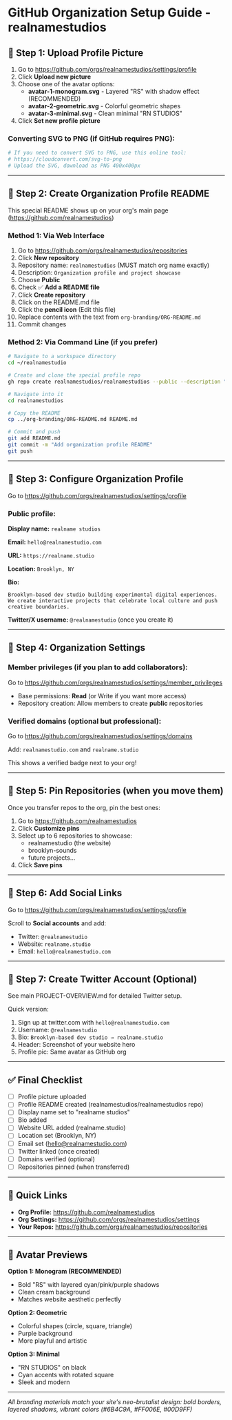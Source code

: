 # GitHub Organization Setup Guide - realnamestudios

## 🎨 Step 1: Upload Profile Picture

1. Go to https://github.com/orgs/realnamestudios/settings/profile
2. Click **Upload new picture**
3. Choose one of the avatar options:
   - **avatar-1-monogram.svg** - Layered "RS" with shadow effect (RECOMMENDED)
   - **avatar-2-geometric.svg** - Colorful geometric shapes
   - **avatar-3-minimal.svg** - Clean minimal "RN STUDIOS"
4. Click **Set new profile picture**

### Converting SVG to PNG (if GitHub requires PNG):
```bash
# If you need to convert SVG to PNG, use this online tool:
# https://cloudconvert.com/svg-to-png
# Upload the SVG, download as PNG 400x400px
```

---

## 📝 Step 2: Create Organization Profile README

This special README shows up on your org's main page (https://github.com/realnamestudios)

### Method 1: Via Web Interface

1. Go to https://github.com/orgs/realnamestudios/repositories
2. Click **New repository**
3. Repository name: `realnamestudios` (MUST match org name exactly)
4. Description: `Organization profile and project showcase`
5. Choose **Public**
6. Check ✅ **Add a README file**
7. Click **Create repository**
8. Click on the README.md file
9. Click the **pencil icon** (Edit this file)
10. Replace contents with the text from `org-branding/ORG-README.md`
11. Commit changes

### Method 2: Via Command Line (if you prefer)

```bash
# Navigate to a workspace directory
cd ~/realnamestudio

# Create and clone the special profile repo
gh repo create realnamestudios/realnamestudios --public --description "Organization profile" --clone

# Navigate into it
cd realnamestudios

# Copy the README
cp ../org-branding/ORG-README.md README.md

# Commit and push
git add README.md
git commit -m "Add organization profile README"
git push
```

---

## 🔧 Step 3: Configure Organization Profile

Go to https://github.com/orgs/realnamestudios/settings/profile

### **Public profile:**

**Display name:** `realname studios`

**Email:** `hello@realnamestudio.com`

**URL:** `https://realname.studio`

**Location:** `Brooklyn, NY`

**Bio:**
```
Brooklyn-based dev studio building experimental digital experiences. We create interactive projects that celebrate local culture and push creative boundaries.
```

**Twitter/X username:** `@realnamestudio` (once you create it)

---

## 👥 Step 4: Organization Settings

### **Member privileges** (if you plan to add collaborators):
Go to https://github.com/orgs/realnamestudios/settings/member_privileges

- Base permissions: **Read** (or Write if you want more access)
- Repository creation: Allow members to create **public** repositories

### **Verified domains** (optional but professional):
Go to https://github.com/orgs/realnamestudios/settings/domains

Add: `realnamestudio.com` and `realname.studio`

This shows a verified badge next to your org!

---

## 📌 Step 5: Pin Repositories (when you move them)

Once you transfer repos to the org, pin the best ones:

1. Go to https://github.com/realnamestudios
2. Click **Customize pins**
3. Select up to 6 repositories to showcase:
   - realnamestudio (the website)
   - brooklyn-sounds
   - future projects...
4. Click **Save pins**

---

## 🌟 Step 6: Add Social Links

Go to https://github.com/orgs/realnamestudios/settings/profile

Scroll to **Social accounts** and add:
- Twitter: `@realnamestudio`
- Website: `realname.studio`
- Email: `hello@realnamestudio.com`

---

## 📱 Step 7: Create Twitter Account (Optional)

See main PROJECT-OVERVIEW.md for detailed Twitter setup.

Quick version:
1. Sign up at twitter.com with `hello@realnamestudio.com`
2. Username: `@realnamestudio`
3. Bio: `Brooklyn-based dev studio → realname.studio`
4. Header: Screenshot of your website hero
5. Profile pic: Same avatar as GitHub org

---

## ✅ Final Checklist

- [ ] Profile picture uploaded
- [ ] Profile README created (realnamestudios/realnamestudios repo)
- [ ] Display name set to "realname studios"
- [ ] Bio added
- [ ] Website URL added (realname.studio)
- [ ] Location set (Brooklyn, NY)
- [ ] Email set (hello@realnamestudio.com)
- [ ] Twitter linked (once created)
- [ ] Domains verified (optional)
- [ ] Repositories pinned (when transferred)

---

## 🔗 Quick Links

- **Org Profile:** https://github.com/realnamestudios
- **Org Settings:** https://github.com/orgs/realnamestudios/settings
- **Your Repos:** https://github.com/orgs/realnamestudios/repositories

---

## 🎨 Avatar Previews

**Option 1: Monogram (RECOMMENDED)**
- Bold "RS" with layered cyan/pink/purple shadows
- Clean cream background
- Matches website aesthetic perfectly

**Option 2: Geometric**
- Colorful shapes (circle, square, triangle)
- Purple background
- More playful and artistic

**Option 3: Minimal**
- "RN STUDIOS" on black
- Cyan accents with rotated square
- Sleek and modern

---

*All branding materials match your site's neo-brutalist design: bold borders, layered shadows, vibrant colors (#6B4C9A, #FF006E, #00D9FF)*
